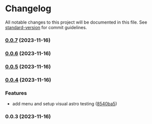 # Changelog

All notable changes to this project will be documented in this file. See [standard-version](https://github.com/conventional-changelog/standard-version) for commit guidelines.

### [0.0.7](https://github.com/Frankeo/common-components/compare/v0.0.6...v0.0.7) (2023-11-16)

### [0.0.6](https://github.com/Frankeo/common-components/compare/v0.0.5...v0.0.6) (2023-11-16)

### [0.0.5](https://github.com/Frankeo/common-components/compare/v0.0.4...v0.0.5) (2023-11-16)

### [0.0.4](https://github.com/Frankeo/common-components/compare/v0.0.3...v0.0.4) (2023-11-16)

### Features

- add menu and setup visual astro testing ([8540ba5](https://github.com/Frankeo/common-components/commit/8540ba53b8aa26f5a8876cc61a253adc97d2c576))

### 0.0.3 (2023-11-16)
